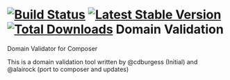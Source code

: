 [![Build Status](https://secure.travis-ci.org/alairock/DomainValidation.png)](http://travis-ci.org/alairock/DomainValidation) [![Latest Stable Version](https://poser.pugx.org/alairock/domainvalidation/v/stable.png)](https://packagist.org/packages/alairock/domainvalidation) [![Total Downloads](https://poser.pugx.org/alairock/domainvalidation/downloads.png)](https://packagist.org/packages/alairock/domainvalidation)
Domain Validation
================

Domain Validator for Composer

This is a domain validation tool written by @cdburgess (Initial) and @alairock (port to composer and updates)
